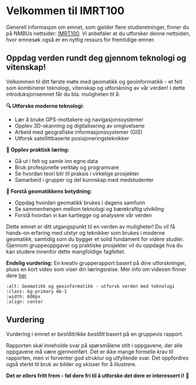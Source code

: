 # Velkommen til IMRT100

Generell informasjon om emnet, som gjelder flere studieretninger, finner du på NMBUs nettsider: [IMRT100](https://www.nmbu.no/emne/imrt100). 
Vi anbefaler at du utforsker denne nettsiden, hvor emnesøk også er en nyttig ressurs for fremtidige emner.

## Oppdag verden rundt deg gjennom teknologi og vitenskap!

Velkommen til ditt første møte med geomatikk og geoinformatikk - et felt som kombinerer teknologi, vitenskap og utforskning av vår verden! I dette introduksjonsemnet får du bla. muligheten til å:

**🔍 Utforske moderne teknologi:**
- Lær å bruke GPS-mottakere og navigasjonssystemer
- Opplev 3D-skanning og digitalisering av omgivelsene
- Arbeid med geografiske informasjonssystemer (GIS)
- Utforsk satellittbaserte posisjoneringsteknikker

**🌱 Opplev praktisk læring:**
- Gå ut i felt og samle inn egne data
- Bruk profesjonelle verktøy og programvare
- Se hvordan teori blir til praksis i virkelige prosjekter
- Samarbeid i grupper og del kunnskap med medstudenter

**🎯 Forstå geomatikkens betydning:**
- Oppdag hvordan geomatikk brukes i dagens samfunn
- Se sammenhengen mellom teknologi og bærekraftig utvikling
- Forstå hvordan vi kan kartlegge og analysere vår verden

Dette emnet er ditt utgangspunkt til en verden av muligheter! Du vil få hands-on erfaring med utstyr og teknikker som brukes i moderne geomatikk, samtidig som du bygger et solid fundament for videre studier. Gjennom gruppeoppgaver og praktiske prosjekter vil du oppdage hva du kan studere innenfor dette mangfoldige fagfeltet.

**Endelig vurdering:** En kreativ grupperapport basert på dine utforskninger, pluss en kort video som viser din læringsreise. Mer info om videoen finner dere [her](oppgaver/video_intro.md)

```{image} bilder/geoinformatikk.jpg
:alt: Geomatikk og geoinformatikk - utforsk verden med teknologi
:class: bg-primary mb-1
:width: 600px
:align: center
```

## Vurdering

Vurdering i emnet er *bestått/ikke bestått* basert på en gruppevis rapport. 

Rapporten skal inneholde svar på spørsmålene stilt i oppgavene, der alle oppgavene må være gjennomført. 
Det er ikke mange formelle krav til rapporten, men vi forventer god struktur og utfyllende svar. 
Det oppfordres også sterkt til bruk av bilder og skisser for å illustrere. 

**Det er ellers fritt frem - føl dere fri til å utforske det dere er interessert i!** 🌟
